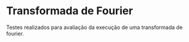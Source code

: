 # Transformada de Fourier

Testes realizados para avaliação da execução de uma transformada de fourier.
